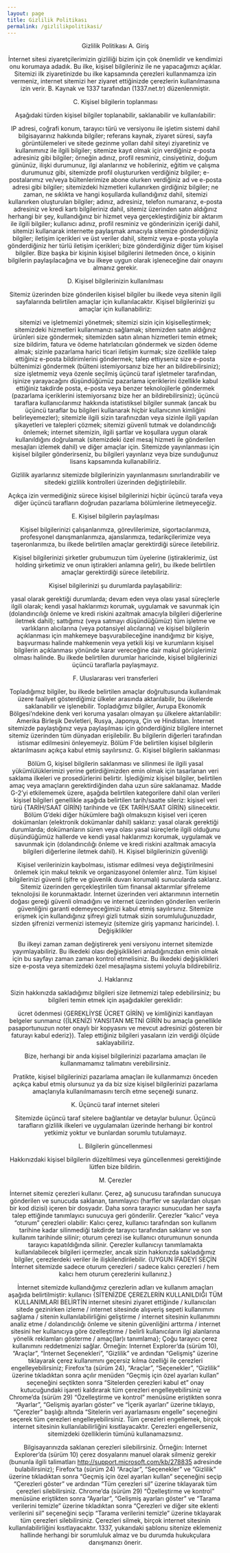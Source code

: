 ```yaml
---
layout: page
title: Gizlilik Politikası
permalink: /gizlilikpolitikasi/
---
```


<center>Gizlilik Politikası
A. Giriş

İnternet sitesi ziyaretçilerimizin gizliliği bizim için çok önemlidir ve kendimizi onu korumaya adadık. Bu ilke, kişisel bilgileriniz ile ne yapacağımızı açıklar.
Sitemizi ilk ziyaretinizde bu ilke kapsamında çerezleri kullanmamıza izin vermeniz, internet sitemizi her ziyaret ettiğinizde çerezlerin kullanılmasına izin verir.
B. Kaynak
ve 1337 tarafından (1337.net.tr) düzenlenmiştir.

C. Kişisel bilgilerin toplanması

Aşağıdaki türden kişisel bilgiler toplanabilir, saklanabilir ve kullanılabilir:

IP adresi, coğrafi konum, tarayıcı türü ve versiyonu ile işletim sistemi dahil bilgisayarınız hakkında bilgiler;
referans kaynak, ziyaret süresi, sayfa görüntülemeleri ve sitede gezinme yolları dahil siteyi ziyaretiniz ve kullanımınız ile ilgili bilgiler;
sitemize kayıt olmak için verdiğiniz e-posta adresiniz gibi bilgiler;
örneğin adınız, profil resminiz, cinsiyetiniz, doğum gününüz, ilişki durumunuz, ilgi alanlarınız ve hobileriniz, eğitim ve çalışma durumunuz gibi, sitemizde profil oluştururken verdiğiniz bilgiler;
e-postalarımız ve/veya bültenlerimize abone olurken verdiğiniz ad ve e-posta adresi gibi bilgiler;
sitemizdeki hizmetleri kullanırken girdiğiniz bilgiler;
ne zaman, ne sıklıkta ve hangi koşullarda kullandığınız dahil, sitemizi kullanırken oluşturulan bilgiler;
adınız, adresiniz, telefon numaranız, e-posta adresiniz ve kredi kartı bilgileriniz dahil, sitemiz üzerinden satın aldığınız herhangi bir şey, kullandığınız bir hizmet veya gerçekleştirdiğiniz bir aktarım ile ilgili bilgiler;
kullanıcı adınız, profil resminiz ve gönderinizin içeriği dahil, sitemizi kullanarak internette paylaşmak amacıyla sitemize gönderdiğiniz bilgiler;
iletişim içerikleri ve üst veriler dahil, sitemiz veya e-posta yoluyla gönderdiğiniz her türlü iletişim içerikleri;
bize gönderdiğiniz diğer tüm kişisel bilgiler.
Bize başka bir kişinin kişisel bilgilerini iletmeden önce, o kişinin bilgilerin paylaşılacağına ve bu ilkeye uygun olarak işleneceğine dair onayını almanız gerekir.

D. Kişisel bilgilerinizin kullanılması

Sitemiz üzerinden bize gönderilen kişisel bilgiler bu ilkede veya sitenin ilgili sayfalarında belirtilen amaçlar için kullanılacaktır. Kişisel bilgilerinizi şu amaçlar için kullanabiliriz:

sitemizi ve işletmemizi yönetmek;
sitemizi sizin için kişiselleştirmek;
sitemizdeki hizmetleri kullanmanızı sağlamak;
sitemizden satın aldığınız ürünleri size göndermek;
sitemizden satın alınan hizmetleri temin etmek;
size bildirim, fatura ve ödeme hatırlatıcıları göndermek ve sizden ödeme almak;
sizinle pazarlama harici ticari iletişim kurmak;
size özellikle talep ettiğiniz e-posta bildirimlerini göndermek;
talep ettiyseniz size e-posta bültenimizi göndermek (bülteni istemiyorsanız bize her an bildirebilirsiniz);
size işletmemiz veya özenle seçilmiş üçüncü taraf işletmeler tarafından, işinize yarayacağını düşündüğümüz pazarlama içeriklerini özellikle kabul ettiğiniz takdirde posta, e-posta veya benzer teknolojilerle göndermek (pazarlama içeriklerini istemiyorsanız bize her an bildirebilirsiniz);
üçüncü taraflara kullanıcılarımız hakkında istatistiksel bilgiler sunmak (ancak bu üçüncü taraflar bu bilgileri kullanarak hiçbir kullanıcının kimliğini belirleyemezler);
sitemizle ilgili sizin tarafınızdan veya sizinle ilgili yapılan şikayetleri ve talepleri çözmek;
sitemizi güvenli tutmak ve dolandırıcılığı önlemek;
internet sitemizin, ilgili şartlar ve koşullara uygun olarak kullanıldığını doğrulamak (sitemizdeki özel mesaj hizmeti ile gönderilen mesajları izlemek dahil) ve
diğer amaçlar için.
Sitemizde yayınlanması için kişisel bilgiler gönderirseniz, bu bilgileri yayınlarız veya bize sunduğunuz lisans kapsamında kullanabiliriz.

Gizlilik ayarlarınız sitemizde bilgilerinizin yayınlanmasını sınırlandırabilir ve sitedeki gizlilik kontrolleri üzerinden değiştirilebilir.

Açıkça izin vermediğiniz sürece kişisel bilgilerinizi hiçbir üçüncü tarafa veya diğer üçüncü tarafların doğrudan pazarlama bölümlerine iletmeyeceğiz.

E. Kişisel bilgilerin paylaşılması

Kişisel bilgilerinizi çalışanlarımıza, görevlilerimize, sigortacılarımıza, profesyonel danışmanlarımıza, ajanslarımıza, tedarikçilerimize veya taşeronlarımıza, bu ilkede belirtilen amaçlar gerektirdiği sürece iletebiliriz.

Kişisel bilgilerinizi şirketler grubumuzun tüm üyelerine (iştiraklerimiz, üst holding şirketimiz ve onun iştirakleri anlamına gelir), bu ilkede belirtilen amaçlar gerektirdiği sürece iletebiliriz.

Kişisel bilgilerinizi şu durumlarda paylaşabiliriz:

yasal olarak gerektiği durumlarda;
devam eden veya olası yasal süreçlerle ilgili olarak;
kendi yasal haklarımızı korumak, uygulamak ve savunmak için (dolandırıcılığı önleme ve kredi riskini azaltmak amacıyla bilgileri diğerlerine iletmek dahil);
sattığımız (veya satmayı düşündüğümüz) tüm işletme ve varlıkların alıcılarına (veya potansiyel alıcılarına) ve
kişisel bilgilerin açıklanması için mahkemeye başvurabileceğine inandığımız bir kişiye, başvurması halinde mahkemenin veya yetkili kişi ve kurumların kişisel bilgilerin açıklanması yönünde karar vereceğine dair makul görüşlerimiz olması halinde.
Bu ilkede belirtilen durumlar haricinde, kişisel bilgilerinizi üçüncü taraflarla paylaşmayız.

F. Uluslararası veri transferleri

Topladığımız bilgiler, bu ilkede belirtilen amaçlar doğrultusunda kullanılmak üzere faaliyet gösterdiğimiz ülkeler arasında aktarılabilir, bu ülkelerde saklanabilir ve işlenebilir.
Topladığımız bilgiler, Avrupa Ekonomik Bölgesi’ndekine denk veri koruma yasaları olmayan şu ülkelere aktarılabilir: Amerika Birleşik Devletleri, Rusya, Japonya, Çin ve Hindistan.
İnternet sitemizde paylaştığınız veya paylaşılması için gönderdiğiniz bilgilere internet sitemiz üzerinden tüm dünyadan erişilebilir. Bu bilgilerin diğerleri tarafından istismar edilmesini önleyemeyiz.
Bölüm F’de belirtilen kişisel bilgilerin aktarılmasını açıkça kabul etmiş sayılırsınız.
G. Kişisel bilgilerin saklanması

Bölüm G, kişisel bilgilerin saklanması ve silinmesi ile ilgili yasal yükümlülüklerimizi yerine getirdiğimizden emin olmak için tasarlanan veri saklama ilkeleri ve prosedürlerini belirtir.
İşlediğimiz kişisel bilgiler, belirtilen amaç veya amaçların gerektirdiğinden daha uzun süre saklanamaz.
Madde G-2’yi etkilememek üzere, aşağıda belirtilen kategorilere dahil olan verileri kişisel bilgileri genellikle aşağıda belirtilen tarih/saatte sileriz:
kişisel veri türü {TARİH/SAAT GİRİN} tarihinde ve
{EK TARİH/SAAT GİRİN} silinecektir.
Bölüm G’deki diğer hükümlere bağlı olmaksızın kişisel veri içeren dokümanları (elektronik dokümanlar dahil) saklarız:
yasal olarak gerektiği durumlarda;
dokümanların süren veya olası yasal süreçlerle ilgili olduğunu düşündüğümüz hallerde ve
kendi yasal haklarımızı korumak, uygulamak ve savunmak için (dolandırıcılığı önleme ve kredi riskini azaltmak amacıyla bilgileri diğerlerine iletmek dahil).
H. Kişisel bilgilerinizin güvenliği

Kişisel verilerinizin kaybolması, istismar edilmesi veya değiştirilmesini önlemek için makul teknik ve organizasyonel önlemler alırız.
Tüm kişisel bilgilerinizi güvenli (şifre ve güvenlik duvarı korumalı) sunucularda saklarız.
Sitemiz üzerinden gerçekleştirilen tüm finansal aktarımlar şifreleme teknolojisi ile korunmaktadır.
İnternet üzerinden veri aktarımının internetin doğası gereği güvenli olmadığını ve internet üzerinden gönderilen verilerin güvenliğini garanti edemeyeceğimizi kabul etmiş sayılırsınız.
Sitemize erişmek için kullandığınız şifreyi gizli tutmak sizin sorumluluğunuzdadır, sizden şifrenizi vermenizi istemeyiz (sitemize giriş yapmanız haricinde).
I. Değişiklikler

Bu ilkeyi zaman zaman değiştirerek yeni versiyonu internet sitemizde yayımlayabiliriz. Bu ilkedeki olası değişiklikleri anladığınızdan emin olmak için bu sayfayı zaman zaman kontrol etmelisiniz. Bu ilkedeki değişiklikleri size e-posta veya sitemizdeki özel mesajlaşma sistemi yoluyla bildirebiliriz.

J. Haklarınız

Sizin hakkınızda sakladığımız bilgileri size iletmemizi talep edebilirsiniz; bu bilgileri temin etmek için aşağıdakiler gereklidir:

ücret ödenmesi {GEREKLİYSE ÜCRET GİRİN} ve
kimliğinizi kanıtlayan belgeler sunmanız ({İLKENİZİ YANSITAN METNİ GİRİN bu amaçla genellikle pasaportunuzun noter onaylı bir kopyasını ve mevcut adresinizi gösteren bir faturayı kabul ederiz}).
Talep ettiğiniz bilgileri yasaların izin verdiği ölçüde saklayabiliriz.

Bize, herhangi bir anda kişisel bilgilerinizi pazarlama amaçları ile kullanmamamız talimatını verebilirsiniz.

Pratikte, kişisel bilgilerinizi pazarlama amaçları ile kullanmamızı önceden açıkça kabul etmiş olursunuz ya da biz size kişisel bilgilerinizi pazarlama amaçlarıyla kullanılmamasını tercih etme seçeneği sunarız.

K. Üçüncü taraf internet siteleri

Sitemizde üçüncü taraf sitelere bağlantılar ve detaylar bulunur. Üçüncü tarafların gizlilik ilkeleri ve uygulamaları üzerinde herhangi bir kontrol yetkimiz yoktur ve bunlardan sorumlu tutulamayız.

L. Bilgilerin güncellenmesi

Hakkınızdaki kişisel bilgilerin düzeltilmesi veya güncellenmesi gerektiğinde lütfen bize bildirin.

M. Çerezler

İnternet sitemiz çerezleri kullanır. Çerez, ağ sunucusu tarafından sunucuya gönderilen ve sunucuda saklanan, tanımlayıcı (harfler ve sayılardan oluşan bir kod dizisi) içeren bir dosyadır. Daha sonra tarayıcı sunucudan her sayfa talep ettiğinde tanımlayıcı sunucuya geri gönderilir. Çerezler “kalıcı” veya “oturum” çerezleri olabilir: Kalıcı çerez, kullanıcı tarafından son kullanım tarihine kadar silinmediği takdirde tarayıcı tarafından saklanır ve son kullanım tarihinde silinir; oturum çerezi ise kullanıcı oturumunun sonunda tarayıcı kapatıldığında silinir. Çerezler kullanıcıyı tanımlamakta kullanılabilecek bilgileri içermezler, ancak sizin hakkınızda sakladığımız bilgiler, çerezlerdeki veriler ile ilişkilendirilebilir. {UYGUN İFADEYİ SEÇİN İnternet sitemizde sadece oturum çerezleri / sadece kalıcı çerezleri / hem kalıcı hem oturum çerezlerini kullanırız.}

İnternet sitemizde kullandığımız çerezlerin adları ve kullanım amaçları aşağıda belirtilmiştir:
kullanıcı {SİTENİZDE ÇEREZLERİN KULLANILDIĞI TÜM KULLANIMLARI BELİRTİN internet sitesini ziyaret ettiğinde / kullanıcıları sitede gezinirken izleme / internet sitesinde alışveriş sepeti kullanımını sağlama / sitenin kullanılabilirliğini geliştirme / internet sitesinin kullanımını analiz etme / dolandırıcılığı önleme ve sitenin güvenliğini arttırma / internet sitesini her kullanıcıya göre özelleştirme / belirli kullanıcıların ilgi alanlarına yönelik reklamları gösterme / amaç(lar)ı tanımlama};
Çoğu tarayıcı çerez kullanımını reddetmenizi sağlar. Örneğin:
Internet Explorer’da (sürüm 10), “Araçlar”, “İnternet Seçenekleri”, “Gizlilik” ve ardından “Gelişmiş” üzerine tıklayarak çerez kullanımını geçersiz kılma özelliği ile çerezleri engelleyebilirsiniz;
Firefox’ta (sürüm 24), “Araçlar”, “Seçenekler”, “Gizlilik” üzerine tıkladıktan sonra açılır menüden “Geçmiş için özel ayarları kullan” seçeneğini seçtikten sonra “Sitelerden çerezleri kabul et” onay kutucuğundaki işareti kaldırarak tüm çerezleri engelleyebilirsiniz ve
Chrome’da (sürüm 29) “Özelleştirme ve kontrol” menüsüne eriştikten sonra “Ayarlar”, “Gelişmiş ayarları göster” ve “İçerik ayarları” üzerine tıklayıp, “Çerezler” başlığı altında “Sitelerin veri ayarlamasını engelle” seçeneğini seçerek tüm çerezleri engelleyebilirsiniz.
Tüm çerezleri engellemek, birçok internet sitesinin kullanılabilirliğini kısıtlayacaktır. Çerezleri engellerseniz, sitemizdeki özelliklerin tümünü kullanamazsınız.

Bilgisayarınızda saklanan çerezleri silebilirsiniz. Örneğin:
Internet Explorer’da (sürüm 10) çerez dosyalarını manuel olarak silmeniz gerekir (bununla ilgili talimatları http://support.microsoft.com/kb/278835 adresinde bulabilirsiniz);
Firefox’ta (sürüm 24) “Araçlar”, “Seçenekler” ve “Gizlilik” üzerine tıkladıktan sonra “Geçmiş için özel ayarları kullan” seçeneğini seçip “Çerezleri göster” ve ardından “Tüm çerezleri sil” üzerine tıklayarak tüm çerezleri silebilirsiniz.
Chrome’da (sürüm 29) “Özelleştirme ve kontrol” menüsüne eriştikten sonra “Ayarlar”, “Gelişmiş ayarları göster” ve “Tarama verilerini temizle” üzerine tıkladıktan sonra “Çerezleri ve diğer site eklenti verilerini sil” seçeneğini seçip “Tarama verilerini temizle” üzerine tıklayarak tüm çerezleri silebilirsiniz.
Çerezleri silmek, birçok internet sitesinin kullanılabilirliğini kısıtlayacaktır.
1337, yukarıdaki şablonu sitenize eklemeniz hallinde herhangi bir sorumluluk almaz ve bu durumda hukukçulara danışmanızı önerir.